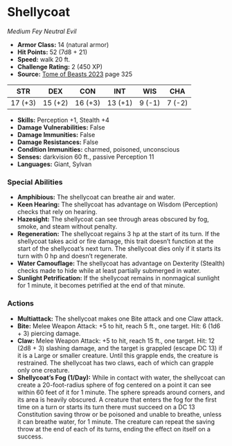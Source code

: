 # Shellycoat

*Medium* *Fey* *Neutral Evil*

- **Armor Class:** 14 (natural armor)
- **Hit Points:** 52 (7d8 + 21)
- **Speed:** walk 20 ft.
- **Challenge Rating:** 2 (450 XP)
- **Source:** [Tome of Beasts 2023](https://koboldpress.com/kpstore/product/tome-of-beasts-1-2023-edition/) page 325

| STR | DEX | CON | INT | WIS | CHA |
| --- | --- | --- | --- | --- | --- |
| 17 (+3) | 15 (+2) | 16 (+3) | 13 (+1) | 9 (-1) | 7 (-2) |

- **Skills:** Perception +1, Stealth +4
- **Damage Vulnerabilities:** False
- **Damage Immunities:** False
- **Damage Resistances:** False
- **Condition Immunities:** charmed, poisoned, unconscious
- **Senses:** darkvision 60 ft., passive Perception 11
- **Languages:** Giant, Sylvan

### Special Abilities

- **Amphibious:** The shellycoat can breathe air and water.
- **Keen Hearing:** The shellycoat has advantage on Wisdom (Perception) checks that rely on hearing.
- **Hazesight:** The shellycoat can see through areas obscured by fog, smoke, and steam without penalty.
- **Regeneration:** The shellycoat regains 3 hp at the start of its turn. If the shellycoat takes acid or fire damage, this trait doesn’t function at the start of the shellycoat’s next turn. The shellycoat dies only if it starts its turn with 0 hp and doesn’t regenerate.
- **Water Camouflage:** The shellycoat has advantage on Dexterity (Stealth) checks made to hide while at least partially submerged in water.
- **Sunlight Petrification:** If the shellycoat remains in nonmagical sunlight for 1 minute, it becomes petrified at the end of that minute.

### Actions

- **Multiattack:** The shellycoat makes one Bite attack and one Claw attack.
- **Bite:** Melee Weapon Attack: +5 to hit, reach 5 ft., one target. Hit: 6 (1d6 + 3) piercing damage.
- **Claw:** Melee Weapon Attack: +5 to hit, reach 15 ft., one target. Hit: 12 (2d8 + 3) slashing damage, and the target is grappled (escape DC 13) if it is a Large or smaller creature. Until this grapple ends, the creature is restrained. The shellycoat has two claws, each of which can grapple only one creature.
- **Shellycoat’s Fog (1/Day):** While in contact with water, the shellycoat can create a 20-foot-radius sphere of fog centered on a point it can see within 60 feet of it for 1 minute. The sphere spreads around corners, and its area is heavily obscured. A creature that enters the fog for the first time on a turn or starts its turn there must succeed on a DC 13 Constitution saving throw or be poisoned and unable to breathe, unless it can breathe water, for 1 minute. The creature can repeat the saving throw at the end of each of its turns, ending the effect on itself on a success.
